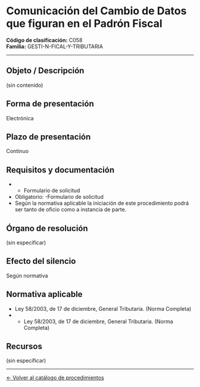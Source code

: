 # Comunicación del Cambio de Datos que figuran en el Padrón Fiscal

**Código de clasificación:** C058  
**Familia:** GESTI-N-FICAL-Y-TRIBUTARIA

---

## Objeto / Descripción

(sin contenido)

## Forma de presentación

Electrónica

## Plazo de presentación

Continuo

## Requisitos y documentación

- - Formulario de solicitud
- Obligatorio:
-Formulario de solicitud
- Según la normativa aplicable la iniciación de este procedimiento podrá ser tanto de oficio como a instancia de parte.

## Órgano de resolución

(sin especificar)

## Efecto del silencio

Según normativa

## Normativa aplicable

- Ley 58/2003, de 17 de diciembre, General Tributaria. (Norma Completa)
- - Ley 58/2003, de 17 de diciembre, General Tributaria. (Norma Completa)

## Recursos

(sin especificar)

---

[← Volver al catálogo de procedimientos](../procedimientos.md)
